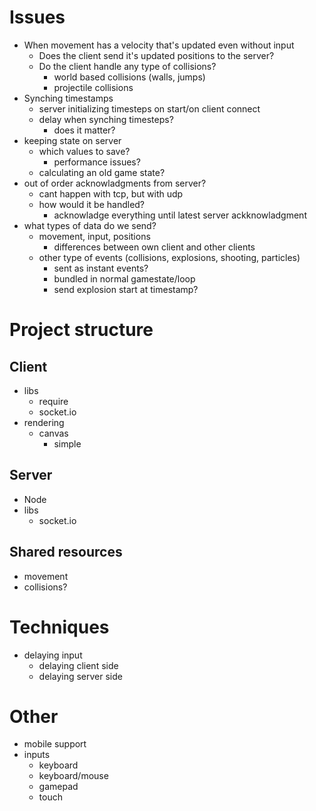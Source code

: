# Issues
* When movement has a velocity that's updated even without input
  - Does the client send it's updated positions to the server?
  - Do the client handle any type of collisions?
    + world based collisions (walls, jumps)
    + projectile collisions
* Synching timestamps
  - server initializing timesteps on start/on client connect
  - delay when synching timesteps?
    + does it matter?
* keeping state on server
  - which values to save?
    + performance issues?
  - calculating an old game state?
* out of order acknowladgments from server?
  - cant happen with tcp, but with udp
  - how would it be handled?
    + acknowladge everything until latest server ackknowladgment
* what types of data do we send?
  - movement, input, positions
    + differences between own client and other clients
  - other type of events (collisions, explosions, shooting, particles)
    + sent as instant events?
    + bundled in normal gamestate/loop
    + send explosion start at timestamp?




# Project structure
## Client
* libs
  - require
  - socket.io
* rendering
  - canvas
    + simple

## Server
* Node
* libs
  - socket.io

## Shared resources
* movement
* collisions?


# Techniques
* delaying input
  - delaying client side
  - delaying server side



# Other
* mobile support
* inputs
  - keyboard
  - keyboard/mouse
  - gamepad
  - touch
